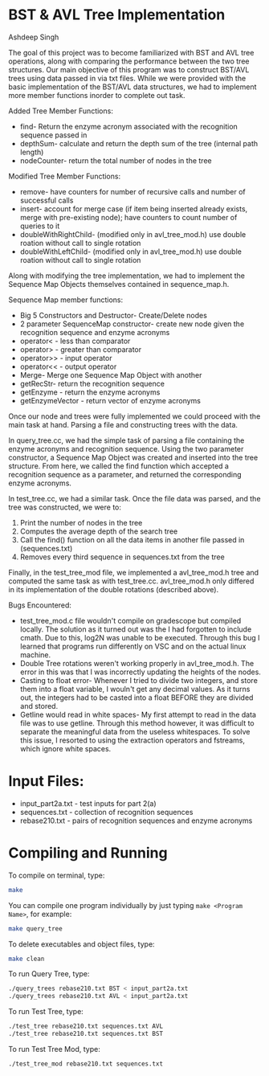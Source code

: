 # BST & AVL Tree Implementation
Ashdeep Singh

The goal of this project was to become familiarized with BST and AVL tree operations, along with comparing the performance between the two tree structures. Our main objective of this program was to construct BST/AVL trees using data passed in via txt files. While we were provided with the basic implementation of the BST/AVL data structures, we had to implement more member functions inorder to complete out task. 

Added Tree Member Functions:
  * find- Return the enzyme acronym associated with the recognition sequence passed in
  * depthSum- calculate and return the depth sum of the tree (internal path length)
  * nodeCounter- return the total number of nodes in the tree


 Modified Tree Member Functions:
  * remove- have counters for number of recursive calls and number of successful calls
  * insert- account for merge case (if item being inserted already exists, merge with pre-existing node); have counters to count number of queries to it
  * doubleWithRightChild- (modified only in avl_tree_mod.h) use double roation without call to single rotation
  * doubleWithLeftChild- (modified only in avl_tree_mod.h) use double roation without call to single rotation


Along with modifying the tree implementation, we had to implement the Sequence Map Objects themselves contained in sequence_map.h. 

Sequence Map member functions:
 * Big 5 Constructors and Destructor- Create/Delete nodes
 * 2 parameter SequenceMap constructor- create new node given the recognition sequence and enzyme acronyms
 * operator< - less than comparator
 * operator> - greater than comparator
 * operator>> - input operator
 * operator<< - output operator
 * Merge- Merge one Sequence Map Object with another
 * getRecStr- return the recognition sequence
 * getEnzyme - return the enzyme acronyms
 * getEnzymeVector - return vector of enzyme acronyms


Once our node and trees were fully implemented we could proceed with the main task at hand. Parsing a file and constructing trees with the data. 

In query_tree.cc, we had the simple task of parsing a file containing the enzyme acronyms and recognition sequence. Using the two parameter constructor, a Sequence Map Object was created and inserted into the tree structure. From here, we called the find function which accepted a recognition sequence as a parameter, and returned the corresponding enzyme acronyms.

In test_tree.cc, we had a similar task. Once the file data was parsed, and the tree was constructed, we were to:
 1) Print the number of nodes in the tree
 2) Computes the average depth of the search tree
 3) Call the find() function on all the data items in another file passed in (sequences.txt)
 4) Removes every third sequence in sequences.txt from the tree

Finally, in the test_tree_mod file, we implemented a avl_tree_mod.h tree and computed the same task as with test_tree.cc. avl_tree_mod.h only differed in its implementation of the double rotations (described above).  

Bugs Encountered:
 * test_tree_mod.c file wouldn't compile on gradescope but compiled locally. The solution as it turned out was the I had forgotten to include cmath. Due to this, log2N was unable to be executed. Through this bug I learned that programs run differently on VSC and on the actual linux machine.   
 * Double Tree rotations weren't working properly in avl_tree_mod.h. The error in this was that I was incorrectly updating the heights of the nodes. 
 * Casting to float error- Whenever I tried to divide two integers, and store them into a float variable, I wouln't get any decimal values. As it turns out, the integers had to be casted into a float BEFORE they are divided and stored. 
 * Getline would read in white spaces- My first attempt to read in the data file was to use getline. Through this method however, it was difficult to separate the meaningful data from the useless whitespaces. To solve this issue, I resorted to using the extraction operators and fstreams, which ignore white spaces. 

# Input Files:
 * input_part2a.txt - test inputs for part 2(a)
 * sequences.txt - collection of recognition sequences
 * rebase210.txt - pairs of recognition sequences and enzyme acronyms

# Compiling and Running 
To compile on terminal, type:
```bash
make
```

You can compile one program individually by just typing `make <Program Name>`, for example:
```bash
make query_tree
```

To delete executables and object files, type:
```bash
make clean
```

To run Query Tree, type:
```bash
./query_trees rebase210.txt BST < input_part2a.txt
./query_trees rebase210.txt AVL < input_part2a.txt
```

To run Test Tree, type:
```bash
./test_tree rebase210.txt sequences.txt AVL
./test_tree rebase210.txt sequences.txt BST
```

To run Test Tree Mod, type:
```bash
./test_tree_mod rebase210.txt sequences.txt
```
